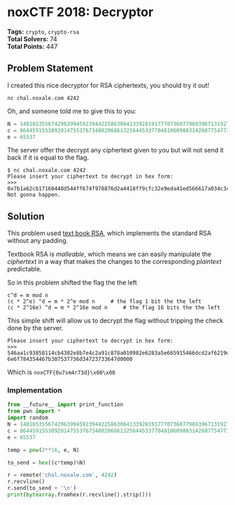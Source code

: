 
# noxCTF 2018: Decryptor

__Tags:__ `crypto`, `crypto-rsa`  
__Total Solvers:__ 74  
__Total Points:__ 447

## Problem Statement

I created this nice decryptor for RSA ciphertexts, you should try it out!

`nc chal.noxale.com 4242`

Oh, and someone told me to give this to you:

```python
N = 140165355674296399459239442258630641339281917770736077969396713192714338090714726890918178888723629353043167144351074222216025145349467583141291274172356560132771690830020353668100494447956043734613525952945037667879068512918232837185005693504551982611886445611514773529698595162274883360353962852882911457919
c = 86445915530920147553767348020686132564453377048106098831426077547738998373682256014690928256854752252580894971618956714013602556152722531577337080534714463052378206442086672725486411296963581166836329721403101091377505869510101752378162287172126836920825099014089297075416142603776647872962582390687281063434
e = 65537
```

The server offer the decrypt any ciphertext given to you but will not send it back if it is equal to the flag.

```
$ nc chal.noxale.com 4242
Please insert your ciphertext to decrypt in hex form:
>>> 0x7b1a62cb17160448d544ff674f978876d2a4418ff9cfc32e9eda41ed566617a034c34091f19dbe650fdb11e7aa5744a48709b61a44a499c213dc19eb092fd8282e5ec69051d3adba84129571143e14e14be7f63bd8cdb42a4eedfb62570ed7eaef8002c3f6f3267079833effe836d8e10e0f01bcbd2470b2c0c10b59d1aa260a
Not gonna happen.
```

## Solution

This problem used [text book RSA](https://crypto.stackexchange.com/questions/1448/definition-of-textbook-rsa), which implements the standard RSA without any padding.

Textbook RSA is _malleable_, which means we can easily manipulate the _ciphertext_ in a way that makes the changes to the corresponding _plaintext_ predictable.

So in this problem shifted the flag the the left
```
c^d = m mod n
(c * 2^e) ^d = m * 2^e mod n     # the flag 1 bit the the left
(c * 2^16e) ^d = m * 2^16e mod n     # the flag 16 bits the the left
```

This simple shift will allow us to decrypt the flag without tripping the check done by the server.

```
Please insert your ciphertext to decrypt in hex form:
>>> 546aa1c93858114cb4302e8b7e4c2a91c878a010982e6283a5e665915466dcd2af6219ddcb3a0d4698680709b1613fd309da5f341c4413687e61bd857060a4754f425e8e8f20e6463bfbdd03f0fbe5688bcac8755f9e4c8309f5adb6677aea6c86afba638eeecac9a8fe405e81507054c3b5700e3d4acfd81853a3bcd56783d4
6e6f784354467b307537736d34723733647d0000
```
Which is `noxCTF{0u7sm4r73d}\x00\x00`

### Implementation

```python
from __future__ import print_function
from pwn import *
import random
N = 140165355674296399459239442258630641339281917770736077969396713192714338090714726890918178888723629353043167144351074222216025145349467583141291274172356560132771690830020353668100494447956043734613525952945037667879068512918232837185005693504551982611886445611514773529698595162274883360353962852882911457919
c = 86445915530920147553767348020686132564453377048106098831426077547738998373682256014690928256854752252580894971618956714013602556152722531577337080534714463052378206442086672725486411296963581166836329721403101091377505869510101752378162287172126836920825099014089297075416142603776647872962582390687281063434
e = 65537

temp = pow(2**16, e, N)

to_send = hex((c*temp)%N)

r = remote('chal.noxale.com', 4242)
r.recvline()
r.send(to_send + '\n')
print(bytearray.fromhex(r.recvline().strip()))
```
